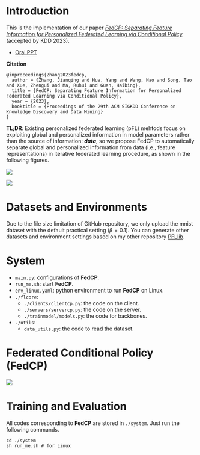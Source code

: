 # Introduction

This is the implementation of our paper [*FedCP: Separating Feature Information for Personalized Federated Learning via Conditional Policy*](https://arxiv.org/pdf/2307.01217v2.pdf) (accepted by KDD 2023). 

- [Oral PPT](./FedCP.pdf)


**Citation**

```
@inproceedings{Zhang2023fedcp,
  author = {Zhang, Jianqing and Hua, Yang and Wang, Hao and Song, Tao and Xue, Zhengui and Ma, Ruhui and Guan, Haibing},
  title = {FedCP: Separating Feature Information for Personalized Federated Learning via Conditional Policy},
  year = {2023},
  booktitle = {Proceedings of the 29th ACM SIGKDD Conference on Knowledge Discovery and Data Mining}
}
```

**TL;DR**: Existing personalized federated learning (pFL) mehtods focus on exploiting global and personalized information in model parameters rather than the source of information: ***data***, so we propose FedCP to automatically separate global and personalized information from data (i.e., feature representations) in iterative federated learning procedure, as shown in the following figures. 

![](./figs/example.png)

![](./figs/feature_separation.png)


# Datasets and Environments

Due to the file size limitation of GitHub repository, we only upload the mnist dataset with the default practical setting ($\beta=0.1$). You can generate other datasets and environment settings based on my other repository [PFLlib](https://github.com/TsingZ0/PFLlib). 


# System

- `main.py`: configurations of **FedCP**. 
- `run_me.sh`: start **FedCP**. 
- `env_linux.yaml`: python environment to run **FedCP** on Linux. 
- `./flcore`: 
    - `./clients/clientcp.py`: the code on the client. 
    - `./servers/servercp.py`: the code on the server. 
    - `./trainmodel/models.py`: the code for backbones. 
- `./utils`:
    - `data_utils.py`: the code to read the dataset. 


# Federated Conditional Policy (FedCP)

![](./figs/CPN.png)


# Training and Evaluation

All codes corresponding to **FedCP** are stored in `./system`. Just run the following commands.

```
cd ./system
sh run_me.sh # for Linux
```
